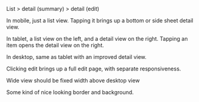 
List > detail (summary) > detail (edit)

In mobile, just a list view. 
  Tapping it brings up a bottom or side sheet detail view. 

In tablet, a list view on the left, and a detail view on the right. 
  Tapping an item opens the detail view on the right. 

In desktop, same as tablet with an improved detail view. 

Clicking edit brings up a full edit page, with separate responsiveness. 

Wide view should be fixed width above desktop view

Some kind of nice looking border and background.

